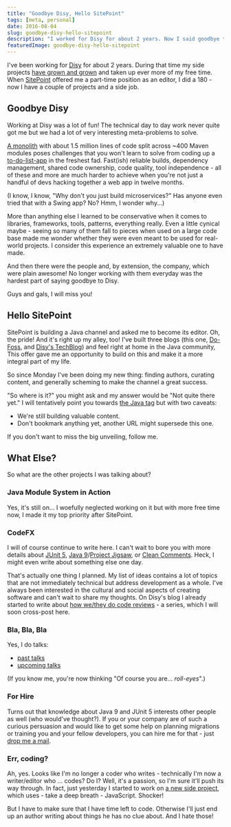 ```yaml
---
title: "Goodbye Disy, Hello SitePoint"
tags: [meta, personal]
date: 2016-08-04
slug: goodbye-disy-hello-sitepoint
description: "I worked for Disy for about 2 years. Now I said goodbye to become the editor of SitePoint's burgeoning Java channel and have more time for other projects."
featuredImage: goodbye-disy-hello-sitepoint
---
```


I've been working for [Disy](http://www.disy.net/en/home.html) for about 2 years.
During that time my side projects [have grown and grown](codefx-levels-up) and taken up ever more of my free time.
When [SitePoint](http://sitepoint.com/) offered me a part-time position as an editor, I did a 180 - now I have a couple of projects and a side job.

## Goodbye Disy

Working at Disy was a lot of fun!
The technical day to day work never quite got me but we had a lot of very interesting meta-problems to solve.

[A monolith](http://www.disy.net/en/products/cadenza.html) with about 1.5 million lines of code split across \~400 Maven modules poses challenges that you won't learn to solve from coding up a [to-do-list-app](https://medium.com/@filiph/the-hello-world-fallacy-ef4f43ca8b7e#.pvppu1rv0) in the freshest fad.
Fast(ish) reliable builds, dependency management, shared code ownership, code quality, tool independence - all of these and more are much harder to achieve when you're not just a handful of devs hacking together a web app in twelve months.

(I know, I know, "Why don't you just build microservices?" Has anyone even tried that with a Swing app?
No?
Hmm, I wonder why...)

More than anything else I learned to be conservative when it comes to libraries, frameworks, tools, patterns, everything really.
Even a little cynical maybe - seeing so many of them fall to pieces when used on a large code base made me wonder whether they were even meant to be used for real-world projects.
I consider this experience an extremely valuable one to have made.

And then there were the people and, by extension, the company, which were plain awesome!
No longer working with them everyday was the hardest part of saying goodbye to Disy.

Guys and gals, I will miss you!

## Hello SitePoint

SitePoint is building a Java channel and asked me to become its editor.
Oh, the pride!
And it's right up my alley, too!
I've built three blogs (this one, [Do-Foss](http://blog.do-foss.de/en/), and [Disy's TechBlog](https://blog.disy.net/)) and feel right at home in the Java community, This offer gave me an opportunity to build on this and make it a more integral part of my life.

So since Monday I've been doing my new thing: finding authors, curating content, and generally scheming to make the channel a great success.

"So where is it?" you might ask and my answer would be "Not quite there yet." I will tentatively point you towards [the Java tag](https://www.sitepoint.com/tag/java-2/) but with two caveats:

-   We're still building valuable content.
-   Don't bookmark anything yet, another URL might supersede this one.

If you don't want to miss the big unveiling, follow me.

## What Else?

So what are the other projects I was talking about?

### Java Module System in Action

Yes, it's still on...
I woefully neglected working on it but with more free time now, I made it my top priority after SitePoint.

### CodeFX

I will of course continue to write here.
I can't wait to bore you with more details about [JUnit 5](tag:junit-5), [Java 9](tag:java-9)/[Project Jigsaw](tag:project-jigsaw), or [Clean Comments](tag:clean-comments).
Heck, I might even write about something else one day.

That's actually one thing I planned.
My list of ideas contains a lot of topics that are not immediately technical but address development as a whole.
I've always been interested in the cultural and social aspects of creating software and can't wait to share my thoughts.
On Disy's blog I already started to write about [how we/they do code reviews](https://blog.disy.net/code-reviews/) - a series, which I will soon cross-post here.

### Bla, Bla, Bla

Yes, I do talks:

-   [past talks](http://blog.codefx.org/past-talks/)
-   [upcoming talks](http://blog.codefx.org/upcoming-talks/)

(If you know me, you're now thinking "Of course you are... *roll-eyes*".)

### For Hire

Turns out that knowledge about Java 9 and JUnit 5 interests other people as well (who would've thought?).
If you or your company are of such a curious persuasion and would like to get some help on planning migrations or training you and your fellow developers, you can hire me for that - just [drop me a mail](mailto:nipa@codefx.org).

### Err, coding?

Ah, yes.
Looks like I'm no longer a coder who writes - technically I'm now a writer/editor who ... codes?
Do I?
Well, it's a passion, so I'm sure it'll push its way through.
In fact, just yesterday I started to work on [a new side project](https://github.com/CodeFX-org/WorkFlowyFX), which uses - take a deep breath - JavaScript.
Shocker!

But I have to make sure that I have time left to code.
Otherwise I'll just end up an author writing about things he has no clue about.
And I hate those!
